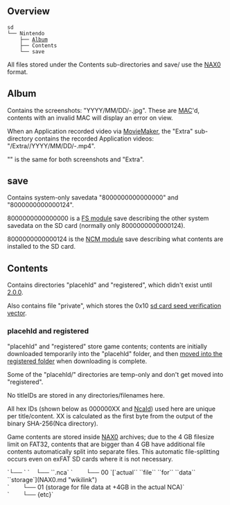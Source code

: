 ## Overview

`sd`  
`└── Nintendo`  
`    ├── `[`Album`](#Album "wikilink")  
`    ├── Contents`  
`    └── save`

All files stored under the Contents sub-directories and save/ use the
[NAX0](NAX0.md "wikilink") format.

## Album

Contains the screenshots:
"YYYY/MM/DD/<DateTime string>-<title-specific hex ID string>.jpg". These
are [MAC](Capture%20services#Notes.md##Notes "wikilink")'d, contents
with an invalid MAC will display an error on view.

When an Application recorded video via
[MovieMaker](Applet%20Manager%20services#CreateMovieMaker.md##CreateMovieMaker "wikilink"),
the "Extra" sub-directory contains the recorded Application videos:
"/Extra/<title-specific hex ID string>/YYYY/MM/DD/<DateTime string>-<ID string>.mp4".

"<title-specific hex ID string>" is the same for both screenshots and
"Extra".

## save

Contains system-only savedata "8000000000000000" and "8000000000000124".

8000000000000000 is a [FS module](Filesystem%20services.md "wikilink")
save describing the other system savedata on the SD card (normally only
8000000000000124).

8000000000000124 is the [NCM module](NCM%20services.md "wikilink") save
describing what contents are installed to the SD card.

## Contents

Contains directories "placehld" and "registered", which didn't exist
until [2.0.0](2.0.0.md "wikilink").

Also contains file "private", which stores the 0x10 [sd card seed
verification
vector](Filesystem%20services#SetSdCardEncryptionSeed.md##SetSdCardEncryptionSeed "wikilink").

### placehld and registered

"placehld" and "registered" store game contents; contents are initially
downloaded temporarily into the "placehld" folder, and then [moved into
the registered
folder](NCM%20services#IContentStorage.md##IContentStorage "wikilink")
when downloading is complete.

Some of the "placehld/<hex>" directories are temp-only and don't get
moved into "registered".

No titleIDs are stored in any directories/filenames here.

All hex IDs (shown below as 000000XX and
[NcaId](NCM%20services#NcaID.md##NcaID "wikilink")) used here are unique
per title/content. XX is calculated as the first byte from the output of
the binary SHA-256(Nca directory).

Game contents are stored inside [NAX0](NAX0.md "wikilink") archives; due
to the 4 GB filesize limit on FAT32, contents that are bigger than 4 GB
have additional file contents automatically split into separate files.
This automatic file-splitting occurs even on exFAT SD cards where it is
not necessary.

<sub-directory under Contents>  
`└── <directories with upper-case hex: 000000XX>`  
`    └── `<lower-case hex Nca directory>`.nca`  
`        └── 00 `[`actual``   ``file``   ``for``   ``data`` 
 ``storage`](NAX0.md "wikilink")  
`        └── 01 (storage for file data at +4GB in the actual NCA)`  
`        └── {etc}`
